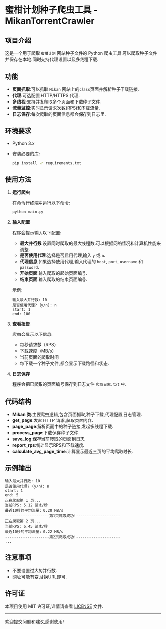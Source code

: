 # 蜜柑计划种子爬虫工具 - MikanTorrentCrawler

## 项目介绍

这是一个用于爬取 `蜜柑计划` 网站种子文件的 Python 爬虫工具.可以爬取种子文件并保存在本地.同时支持代理设置以及多线程下载.

## 功能

- **页面抓取**:可以抓取 `Mikan` 网站上的`class`页面并解析种子下载链接.
- **代理**:可选配置 HTTP/HTTPS 代理.
- **多线程**:支持并发爬取多个页面和下载种子文件.
- **流量监控**:实时显示请求次数(RPS)和下载流量.
- **日志保存**:每次爬取的页面信息都会保存到日志里.

## 环境要求

- Python 3.x

- 安装必要的库:

  ```bash
  pip install -r requirements.txt
  ```

## 使用方法

1. **运行爬虫**

   在命令行终端中运行以下命令:

   ```bash
   python main.py
   ```

2. **输入配置**

   程序会提示输入以下配置:

   - **最大并行数**:设置同时爬取的最大线程数.可以根据网络情况和计算机性能来调整.
   - **是否使用代理**:选择是否启用代理,输入 `y` 或 `n`.
   - **代理信息**:如果选择使用代理,输入代理的 `host`, `port`, `username` 和 `password`.
   - **开始页面**:输入爬取的起始页面编号.
   - **结束页面**:输入爬取的结束页面编号.

   示例:

   ```
   输入最大并行数: 10
   是否使用代理? (y/n): n
   start: 1
   end: 100
   ```

3. **查看报告**

   爬虫会显示以下信息:

   - 每秒请求数（RPS）
   - 下载速度（MB/s）
   - 当前页面的爬取时间
   - 每下载一个种子文件,都会显示下载路径和状态.

4. **日志保存**

   程序会把已爬取的页面编号保存到日志文件 `爬取日志.txt` 中.

## 代码结构

- **Mikan 类**:主要爬虫逻辑,包含页面抓取,种子下载,代理配置,日志管理.
- **get_page**:发起 HTTP 请求,获取页面内容.
- **page_page**:解析页面中的种子链接,发起多线程下载.
- **process_page**:下载保存种子文件.
- **save_log**:保存当前爬取的页面到日志.
- **report_rps**:统计显示RPS和下载速度.
- **calculate_avg_page_time**:计算显示最近三页的平均爬取时长.

## 示例输出

```
输入最大并行数: 10
是否使用代理? (y/n): n
start: 1
end: 5
正在爬取第 1 页...
当前RPS: 5.12 请求/秒
最近10秒的平均流量: 0.20 MB/s
--------------------第1页爬取成功!--------------------
正在爬取第 2 页...
当前RPS: 6.45 请求/秒
最近10秒的平均流量: 0.22 MB/s
--------------------第2页爬取成功!--------------------
...
```

## 注意事项

- 不要设置过大的并行数.
- 网址可能有变,替换URL即可.

## 许可证

本项目使用 MIT 许可证,详情请查看 [LICENSE](LICENSE) 文件.

---

欢迎提交问题和建议,感谢使用!
